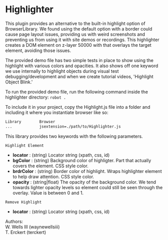 # Highlighter

This plugin provides an alternative to the built-in highlight option of BrowserLibrary. We found using the default option with a border could cause page layout issues, providing us with weird screenshots and preventing us from using it with site demos or recordings. This highlighter creates a DOM element on z-layer 50000 with that overlays the target element, avoiding those issues.

The provided demo file has two simple tests in place to show using the highlight with various colors and opacities. It also shows off one keyword we use internally to highlight objects during visual test debugging/development and when we create tutorial videos, 'Highlight Object Blink.' 

To run the provided demo file, run the following command inside the highlighter directory: `robot .`

To include it in your project, copy the Highlight.js file into a folder and including it where you instantiate browser like so:

```sh
Library        Browser
...            jsextension=./path/to/Highlighter.js
```

This library provides two keywords with the following parameters.

`Highlight Element`
- **locator**  : (string) Locator string (xpath, css, id)
- **bgColor**  : (string) Background color of highligter. Part that actually covers the element. CSS style color.
- **brdrColor** : (string) Border color of highlight. Wraps highlighter element to help draw attention. CSS style color.
- **opacity**  : (string|float) The opacity of the background color. We tend towards lighter opacity levels so element could still be seen through the overlay. Value is between 0 and 1.

`Remove Highlight`
- **locator**  : (string) Locator string (xpath, css, id)

Authors: 
<br> W. Wells III (waynewellsiii)
<br> T. Erckert (terckert)